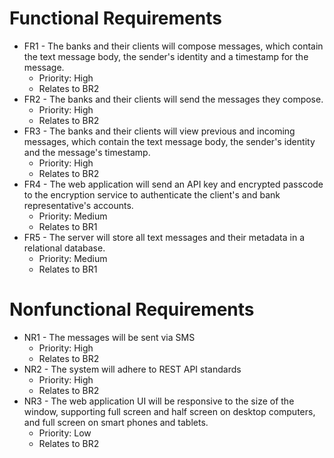 # Functional Requirements
- FR1 - The banks and their clients will compose messages, which contain the text message body, the sender's identity and a timestamp for the message.
  - Priority: High
  - Relates to BR2
- FR2 - The banks and their clients will send the messages they compose.
  - Priority: High
  - Relates to BR2
- FR3 - The banks and their clients will view previous and incoming messages, which contain the text message body, the sender's identity and the message's timestamp. 
  - Priority: High
  - Relates to BR2
- FR4 - The web application will send an API key and encrypted passcode to the encryption service to authenticate the client's and bank representative's accounts. 
  - Priority: Medium
  - Relates to BR1
- FR5 - The server will store all text messages and their metadata in a relational database.
  - Priority: Medium
  - Relates to BR1

# Nonfunctional Requirements
- NR1 - The messages will be sent via SMS
  - Priority: High
  - Relates to BR2
- NR2 - The system will adhere to REST API standards
  - Priority: High 
  - Relates to BR2
- NR3 - The web application UI will be responsive to the size of the window, supporting full screen and half screen on desktop computers, and full screen on smart phones and tablets. 
  - Priority: Low
  - Relates to BR2
